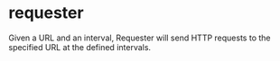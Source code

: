 # requester
Given a URL and an interval, Requester will send HTTP requests to the specified URL at the defined intervals.
